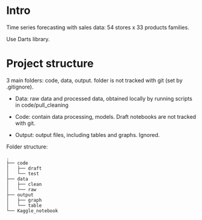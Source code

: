 # Intro

Time series forecasting with sales data: 54 stores x 33 products families.

Use Darts library.

# Project structure

3 main folders: code, data, output.  folder is not tracked with git (set by .gitignore).

- Data: raw data and processed data, obtained locally by running scripts in code/pull_cleaning

- Code: contain data processing, models. Draft notebooks are not tracked with git.

- Output: output files, including tables and graphs. Ignored.

Folder structure:

```
.
├── code
│   ├── draft
│   └── test
├── data
│   ├── clean
│   └── raw
├── output
│   ├── graph
│   └── table
└── Kaggle_notebook
```
